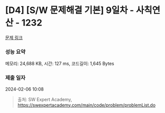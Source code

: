# [D4] [S/W 문제해결 기본] 9일차 - 사칙연산 - 1232 

[문제 링크](https://swexpertacademy.com/main/code/problem/problemDetail.do?contestProbId=AV141J8KAIcCFAYD) 

### 성능 요약

메모리: 24,688 KB, 시간: 127 ms, 코드길이: 1,645 Bytes

### 제출 일자

2024-02-06 10:08



> 출처: SW Expert Academy, https://swexpertacademy.com/main/code/problem/problemList.do